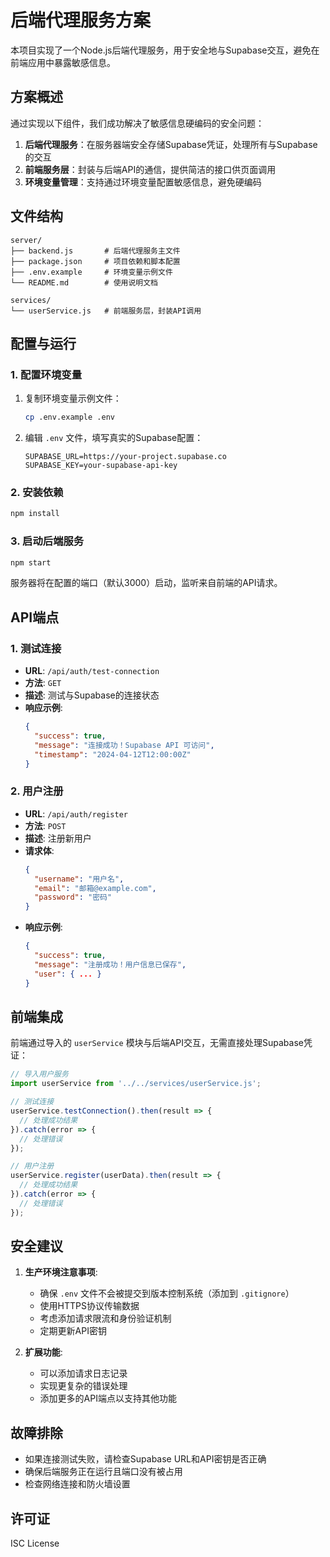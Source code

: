 # 后端代理服务方案

本项目实现了一个Node.js后端代理服务，用于安全地与Supabase交互，避免在前端应用中暴露敏感信息。

## 方案概述

通过实现以下组件，我们成功解决了敏感信息硬编码的安全问题：

1. **后端代理服务**：在服务器端安全存储Supabase凭证，处理所有与Supabase的交互
2. **前端服务层**：封装与后端API的通信，提供简洁的接口供页面调用
3. **环境变量管理**：支持通过环境变量配置敏感信息，避免硬编码

## 文件结构

```
server/
├── backend.js       # 后端代理服务主文件
├── package.json     # 项目依赖和脚本配置
├── .env.example     # 环境变量示例文件
└── README.md        # 使用说明文档

services/
└── userService.js   # 前端服务层，封装API调用
```

## 配置与运行

### 1. 配置环境变量

1. 复制环境变量示例文件：
   ```bash
   cp .env.example .env
   ```

2. 编辑 `.env` 文件，填写真实的Supabase配置：
   ```
   SUPABASE_URL=https://your-project.supabase.co
   SUPABASE_KEY=your-supabase-api-key
   ```

### 2. 安装依赖

```bash
npm install
```

### 3. 启动后端服务

```bash
npm start
```

服务器将在配置的端口（默认3000）启动，监听来自前端的API请求。

## API端点

### 1. 测试连接

- **URL**: `/api/auth/test-connection`
- **方法**: `GET`
- **描述**: 测试与Supabase的连接状态
- **响应示例**:
  ```json
  {
    "success": true,
    "message": "连接成功！Supabase API 可访问",
    "timestamp": "2024-04-12T12:00:00Z"
  }
  ```

### 2. 用户注册

- **URL**: `/api/auth/register`
- **方法**: `POST`
- **描述**: 注册新用户
- **请求体**:
  ```json
  {
    "username": "用户名",
    "email": "邮箱@example.com",
    "password": "密码"
  }
  ```
- **响应示例**:
  ```json
  {
    "success": true,
    "message": "注册成功！用户信息已保存",
    "user": { ... }
  }
  ```

## 前端集成

前端通过导入的 `userService` 模块与后端API交互，无需直接处理Supabase凭证：

```javascript
// 导入用户服务
import userService from '../../services/userService.js';

// 测试连接
userService.testConnection().then(result => {
  // 处理成功结果
}).catch(error => {
  // 处理错误
});

// 用户注册
userService.register(userData).then(result => {
  // 处理成功结果
}).catch(error => {
  // 处理错误
});
```

## 安全建议

1. **生产环境注意事项**:
   - 确保 `.env` 文件不会被提交到版本控制系统（添加到 `.gitignore`）
   - 使用HTTPS协议传输数据
   - 考虑添加请求限流和身份验证机制
   - 定期更新API密钥

2. **扩展功能**:
   - 可以添加请求日志记录
   - 实现更复杂的错误处理
   - 添加更多的API端点以支持其他功能

## 故障排除

- 如果连接测试失败，请检查Supabase URL和API密钥是否正确
- 确保后端服务正在运行且端口没有被占用
- 检查网络连接和防火墙设置

## 许可证

ISC License